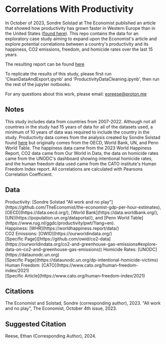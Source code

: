 # Correlations With Productivity
In October of 2023, Sondre Solstad at The Economist published an article that showed how productivity has grown faster in Western Europe than in the United States ([found here](https://www.economist.com/graphic-detail/2023/10/04/productivity-has-grown-faster-in-western-europe-than-in-america)). 
This repo contains the data for an exploratory case study aiming to expand upon the Economist's article and explore potential correlations between a country's productivity and its happiness, CO2 emissions, freedom, and homicide rates over the last 15 years. 

The resulting report can be found [here](https://docs.google.com/document/d/10-PzktwLBY5W3-jGo_pqUFPxszGoj1O4qbQdK2_fxKo/edit?usp=sharing)

To replicate the results of this study, please first run 'CleanDataAndExport.ipynb' and 'ProductivityDataCleaning.ipynb', then run the rest of the jupyter notbooks. 

For any questions about this work, please email: <a href="mailto:eoreese@proton.me">eoreese@proton.me</a>

## Notes
This study includes data from countries from 2007-2022. Although not all countries in the study had 15 years of data for all of the datasets used, a minimum of 10 years of data was required to include the country in the study. Productivity data comes from the analysis created by Sondre Solstad found [here](https://github.com/TheEconomist/the-economist-gdp-per-hour-estimates) but originally comes from the OECD, World Bank, UN, and Penn World Table. The happiness data came from the 2023 World Happiness Report, CO2 data came from Our World in Data, the data on homicide rates came from the UNODC's dashboard showing intentional homicide rates, and the human freedom data used came from the CATO institute's Human Freedom Index report. 
All correlations are calculated with Pearsons Correlation Coefficient. 


## Data
<p>Productivity:
[Sondre Solstad "All work and no play"](https://github.com/TheEconomist/the-economist-gdp-per-hour-estimates), [OECD](https://data.oecd.org/), [World Bank](https://data.worldbank.org/), [UN](https://population.un.org/dataportal/), and [Penn World Table](https://www.rug.nl/ggdc/productivity/pwt/?lang=en).<br>  
Happiness: [WHR](https://worldhappiness.report/data/)<br>  
CO2 Emissions: [OWID](https://ourworldindata.org/)<br>  
[Specific Page]([https://github.com/owid/co2-data](https://ourworldindata.org/co2-and-greenhouse-gas-emissions#explore-data-on-co2-and-greenhouse-gas-emissions))
Homicide Rates: [UNODC](https://dataunodc.un.org)<br>  
[Specific Page](https://dataunodc.un.org/dp-intentional-homicide-victims)<br>  
Human Freedom: [CATO](https://www.cato.org/human-freedom-index/2021)<br>  
[Specific Article](https://www.cato.org/human-freedom-index/2021)</p>



## Citations
The Economist and Solstad, Sondre (corresponding author), 2023. "All work and no play", The Economist, October 4th issue, 2023.

## Suggested Citation
Reese, Ethan (Corresponding Author), 2024. 

